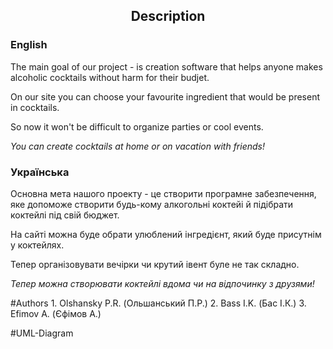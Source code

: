 <h2><center> Description </center></h2>
<h3>English</h3>

The main goal of our project - is creation software that helps anyone makes alcoholic cocktails without harm for their budjet. 

On our site you can choose your favourite ingredient that would be present in cocktails. 

So now it won't be difficult to organize parties or cool events. 

<i>You can create cocktails at home or on vacation with friends!</i>

<h3>Українська</h3>

Основна мета нашого проекту - це створити програмне забезпечення, яке допоможе створити будь-кому алкогольні коктейі й підібрати коктейлі під свій бюджет. 

На сайті можна буде обрати улюблений інгредієнт, який буде присутнім у коктейлях. 

Тепер організовувати вечірки чи крутий івент буле не так складно. 

<i>Тепер можна створювати коктейлі вдома чи на відпочинку з друзями!</i>

#Authors
    1. Olshansky P.R. (Ольшанський П.Р.)
    2. Bass I.K. (Бас І.К.)
    3. Efimov A. (Єфімов А.)

#UML-Diagram

